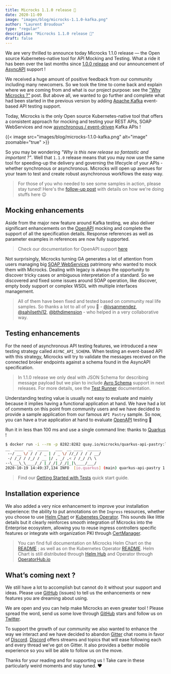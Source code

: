 ```yaml
---
title: Microcks 1.1.0 release 🚀
date: 2020-11-09
image: "images/blog/microcks-1.1.0-kafka.png"
author: "Laurent Broudoux"
type: "regular"
description: "Microcks 1.1.0 release 🚀"
draft: false
---
```


We are very thrilled to announce today Microcks 1.1.0 release — the Open source Kubernetes-native tool for API Mocking and Testing. What a ride it has been over the last months since [1.0.0 release](https://microcks.io/blog/microcks-1.0.0-release/) and our announcement of [AsyncAPI](https://www.asyncapi.com/) support !

We received a huge amount of positive feedback from our community including many newcomers. So we took the time to come back and explain where we are coming from and what is our project purpose: see the ["Why Microcks ?"](https://microcks.io/blog/why-microcks/) post. But above all, we wanted to go further and complete what had been started in the previous version by adding [Apache Kafka](https://kafka.apache.org/) event-based API testing support. 

Today, Microcks is the only Open source Kubernetes-native tool that offers a consistent approach for mocking and testing your REST APIs, SOAP WebServices and now [asynchronous / event-driven](https://www.asyncapi.com/docs/community/tooling#mocking) Kafka APIs !

{{< image src="images/blog/microcks-1.1.0-kafka.png" alt="image" zoomable="true" >}}

So you may be wondering *"Why is this new release so fantastic and important ?"*. Well that `1.1.0` release means that you may now use the same tool for speeding-up the delivery and governing the lifecycle of your APIs - whether synchronous or asynchronous. Microcks will open up avenues for your team to test and create robust asynchronous workflows the easy way. 

> For those of you who needed to see some samples in action, please stay tuned! Here's the [follow-up post](../apache-kafka-mocking-testing) with details on how we're doing stuffs here 😉

## Mocking enhancements

Aside from the major new feature around Kafka testing, we also deliver significant enhancements on the [OpenAPI](https://www.openapis.org/) mocking and complete the support of all the specification details. Response references as well as parameter examples in references are now fully supported.

> Check our documentation for OpenAPI support [here](https://microcks.io/documentation/using/openapi/)

Not surprisingly, Microcks turning GA generates a lot of attention from users managing big [SOAP WebServices](https://simple.wikipedia.org/wiki/SOAP_(protocol)) patrimony who wanted to mock them with Microcks. Dealing with legacy is always the opportunity to discover tricky cases or ambiguous interpretation of a standard. So we discovered and fixed some issues around SOAP operation, like discover, empty body support or complex WSDL with multiple interfaces management.

> All of them have been fixed and tested based on community real life samples. So thanks a lot to all of you 🙏 - [@ivsanmendez](https://github.com/ivsanmendez), [@sahilsethi12](https://github.com/sahilsethi12), [@bthdimension](https://github.com/bthdimension) -  who helped in a very collaborative way.

## Testing enhancements

For the need of asynchronous API testing features, we introduced a new testing strategy called `ASYNC_API_SCHEMA`. When testing an event-based API with this strategy, Microcks will try to validate the messages received on the connected broker endpoints against a schema found in the AsyncAPI specification.

> In 1.1.0 release we only deal with JSON Schema for describing message payload but we plan to include [Avro Schema](http://avro.apache.org/docs/current/spec.html) support in next releases. For more details, see the [Test Runner](https://microcks.io/documentation/using/tests/#test-runner) documentation.

Understanding testing value is usually not easy to evaluate and mainly because it implies having a functional application at hand. We have had a lot of comments on this point from community users and we have decided to provide a sample application from our famous `API Pastry` sample. So now, you can have a true application at hand to evaluate [OpenAPI](https://www.openapis.org/) testing 🥳

Run it in less than 100 ms and use a single command line: thanks to [Quarkus](https://quarkus.io/) !

```sh
$ docker run -i --rm -p 8282:8282 quay.io/microcks/quarkus-api-pastry:latest
__  ____  __  _____   ___  __ ____  ______ 
 --/ __ \/ / / / _ | / _ \/ //_/ / / / __/ 
 -/ /_/ / /_/ / __ |/ , _/ ,< / /_/ /\ \  
--\___\_\____/_/ |_/_/|_/_/|_|\____/___/   
2020-10-19 14:49:37,134 INFO  [io.quarkus] (main) quarkus-api-pastry 1.0.0-SNAPSHOT native (powered by Quarkus 1.7.1.Final) started in 0.104s. Listening on: http://0.0.0.0:8282
```

> Find our [Getting Started with Tests](https://microcks.io/documentation/getting-started-tests/) quick start guide.

## Installation experience

We also added a very nice enhancement to improve your installation experience: the ability to put annotations on the `Ingress` resources, whether you choose to use [Helm Chart](https://microcks.io/documentation/references/configuration/helm-chart-config/) or [Kubenetes Operator](https://microcks.io/documentation/references/configuration/operator-config/). This sounds like little details but it clearly reinforces smooth integration of Microcks into the Enterprise ecosystem, allowing you to reuse ingress controllers specific features or integrate with organization PKI through [CertManager](https://cert-manager.io/).

> You can find full documentation on Microcks Helm Chart on the [README](https://github.com/microcks/microcks/blob/master/install/kubernetes/README.md) ; as well as on the Kubernetes Operator [README](https://github.com/microcks/microcks-ansible-operator/blob/master/README.md). Helm Chart is still distributed through [Helm Hub](https://hub.helm.sh/charts/microcks/microcks) and Operator through [OperatorHub.io](https://operatorhub.io/operator/microcks)

## What’s coming next ?

We still have a lot to accomplish but cannot do it without your support and ideas. Please use [GitHub](https://github.com/microcks/microcks/issues) (issues) to tell us the enhancements or new features you are dreaming about using. 

We are open and you can help make Microcks an even greater tool ! Please spread the word, send us some love through [GitHub](https://github.com/microcks/microcks) stars and follow us on [Twitter](https://twitter.com/microcksio).

To support the growth of our community we also wanted to enhance the way we interact and we have decided to abandon [Gitter](https://gitter.im/microcks/microcks) chat rooms in favor of [Discord](https://microcks.io/discord-invite/). [Discord](https://microcks.io/discord-invite/) offers streams and topics that will ease following each and every thread we’ve got on Gitter. It also provides a better mobile experience so you will be able to follow us on the move.

Thanks for your reading and for supporting us ! Take care in these particularly weird moments and stay tuned. ❤️
